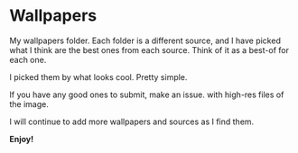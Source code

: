 # Wallpapers
My wallpapers folder. Each folder is a different source, and I have picked what I think are the best ones from each source. Think of it as a best-of for each one.

I picked them by what looks cool. Pretty simple.

If you have any good ones to submit, make an issue. with high-res files of the image.

I will continue to add more wallpapers and sources as I find them.

**Enjoy!**
